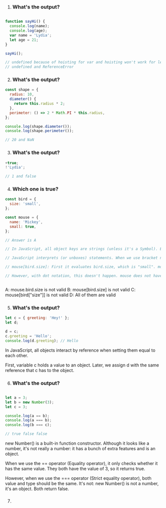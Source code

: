 1. ### What's the output?

```js

function sayHi() {
  console.log(name);
  console.log(age);
  var name = 'Lydia';
  let age = 21;
}

sayHi();

// undefined because of hoisting for var and hoisting won't work for let as this will be in temporal dead zone
// undefined and ReferenceError

```

2. ### What's the output?

```js
const shape = {
  radius: 10,
  diameter() {
    return this.radius * 2;
  },
  perimeter: () => 2 * Math.PI * this.radius,
};

console.log(shape.diameter());
console.log(shape.perimeter());

// 20 and NaN

```

3. ### What's the output?

```js
+true;
!'Lydia';

// 1 and false

```

4. ###  Which one is true?

```js
const bird = {
  size: 'small',
};

const mouse = {
  name: 'Mickey',
  small: true,
};

// Answer is A

// In JavaScript, all object keys are strings (unless it's a Symbol). Even though we might not type them as strings, they are always converted into strings under the hood.

// JavaScript interprets (or unboxes) statements. When we use bracket notation, it sees the first opening bracket [ and keeps going until it finds the closing bracket ]. Only then, it will evaluate the statement.

// mouse[bird.size]: First it evaluates bird.size, which is "small". mouse["small"] returns true

// However, with dot notation, this doesn't happen. mouse does not have a key called bird, which means that mouse.bird is undefined. Then, we ask for the size using dot notation: mouse.bird.size. Since mouse.bird is undefined, we're actually asking undefined.size. This isn't valid, and will throw an error similar to Cannot read property "size" of undefined.



```

A: mouse.bird.size is not valid
B: mouse[bird.size] is not valid
C: mouse[bird["size"]] is not valid
D: All of them are valid

5. ### What's the output?

```js
let c = { greeting: 'Hey!' };
let d;

d = c;
c.greeting = 'Hello';
console.log(d.greeting); // Hello
```

In JavaScript, all objects interact by reference when setting them equal to each other.

First, variable c holds a value to an object. Later, we assign d with the same reference that c has to the object.

6. ### What's the output?

```js

let a = 3;
let b = new Number(3);
let c = 3;

console.log(a == b);
console.log(a === b);
console.log(b === c);

// true false false
```
new Number() is a built-in function constructor. Although it looks like a number, it's not really a number: it has a bunch of extra features and is an object.

When we use the == operator (Equality operator), it only checks whether it has the same value. They both have the value of 3, so it returns true.

However, when we use the === operator (Strict equality operator), both value and type should be the same. It's not: new Number() is not a number, it's an object. Both return false.

7. ### 